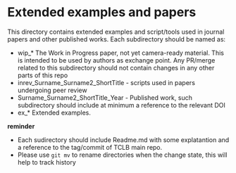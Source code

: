 # Extended examples and papers

This directory contains extended examples and script/tools used in journal papers and other published works. Each subdirectory should be named as:

 - wip_* The Work in Progress paper, not yet camera-ready material. This is intended to be used by authors as exchange point. Any PR/merge related to this subdirectory should not contain changes in any other parts of this repo 
 - inrev_Surname_Surname2_ShortTitle - scripts used in papers undergoing peer review
 - Surname_Surname2_ShortTitle_Year - Published work, such subdirectory should include at minimum a reference to the relevant DOI
 - ex_* Extended examples. 

 __reminder__

 - Each sudirectory should include Readme.md with some explatantion and a reference to the tag/commit of TCLB main repo. 
 - Please use `git mv` to rename directories when the change state, this will help to track history
